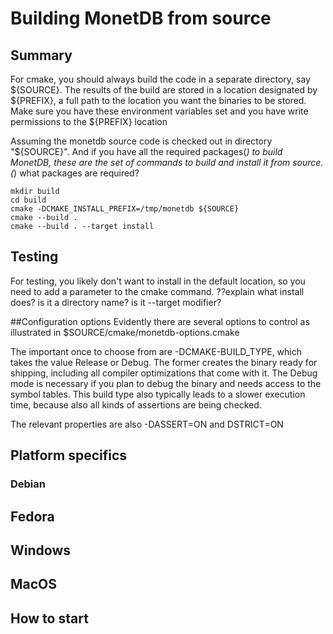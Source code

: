 # Building MonetDB from source

## Summary

For cmake, you should always build the code in a separate directory, say ${SOURCE}. 
The results of the build are stored in a location designated by ${PREFIX}, a full path
to the location you want the binaries to be stored. 
Make sure you have these environment variables set and you have write permissions to the ${PREFIX} location

Assuming the monetdb source code is checked out in  directory "${SOURCE}". 
And if you have all the required packages(*) to build MonetDB, these are the set of commands to build and *install* it from source.
(*) what packages are required?

```
mkdir build
cd build
cmake -DCMAKE_INSTALL_PREFIX=/tmp/monetdb ${SOURCE}
cmake --build .
cmake --build . --target install
```

## Testing
For testing, you likely don't want to install in the default location, so you need to add a parameter to the cmake command.
??explain what install does? is it a directory name? is it --target modifier?

##Configuration options
Evidently there are several options to control as illustrated in $SOURCE/cmake/monetdb-options.cmake

The important once to choose from are -DCMAKE-BUILD_TYPE, which takes the value Release or Debug.
The former creates the binary ready for shipping, including all compiler optimizations that come with it.
The Debug mode is necessary if you plan to debug the binary and needs access to the symbol tables.
This build type also typically leads to a slower execution time, because also all kinds of assertions
are being checked.

The relevant properties are also -DASSERT=ON and DSTRICT=ON

## Platform specifics
### Debian

## Fedora

## Windows

## MacOS

## How to start
